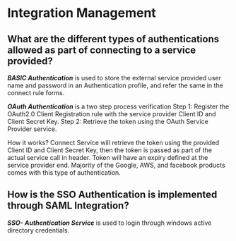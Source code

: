 # Integration Management

## What are the different types of authentications allowed as part of connecting to a service provided?

***BASIC Authentication*** is used to store the external service provided user name and password in an Authentication profile, and refer the same in the connect rule forms. 

***OAuth Authentication*** is a two step process verification
Step 1: Register the OAuth2.0 Client Registration rule with the service provider Client ID and Client Secret Key.
Step 2: Retrieve the token using the OAuth Service Provider service.

How it works? Connect Service will retrieve the token using the provided Client ID and Client Secret Key, then the token is passed as part of the actual service call in header. Token will have an expiry defined at the service provider end. Majority of the Google, AWS, and facebook products comes with this type of authentication. 

## How is the SSO Authentication is implemented through SAML Integration?

***SSO- Authentication Service*** is used to login through windows active directory credentials. 
